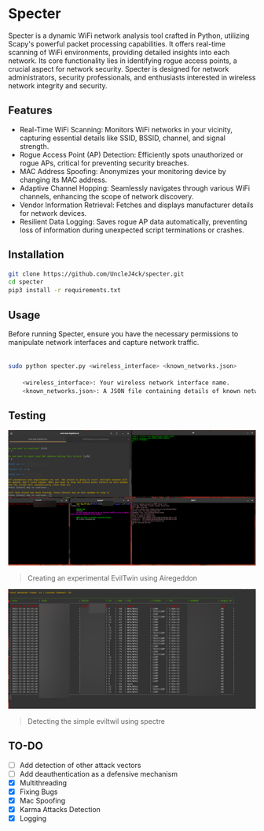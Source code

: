 # Specter

Specter is a dynamic WiFi network analysis tool crafted in Python, utilizing Scapy's powerful packet processing capabilities. It offers real-time scanning of WiFi environments, providing detailed insights into each network. Its core functionality lies in identifying rogue access points, a crucial aspect for network security. Specter is designed for network administrators, security professionals, and enthusiasts interested in wireless network integrity and security.

## Features

- Real-Time WiFi Scanning: Monitors WiFi networks in your vicinity, capturing essential details like SSID, BSSID, channel, and signal strength.
- Rogue Access Point (AP) Detection: Efficiently spots unauthorized or rogue APs, critical for preventing security breaches.
- MAC Address Spoofing: Anonymizes your monitoring device by changing its MAC address.
- Adaptive Channel Hopping: Seamlessly navigates through various WiFi channels, enhancing the scope of network discovery.
- Vendor Information Retrieval: Fetches and displays manufacturer details for network devices.
- Resilient Data Logging: Saves rogue AP data automatically, preventing loss of information during unexpected script terminations or crashes.

## Installation

```bash
git clone https://github.com/UncleJ4ck/specter.git
cd specter
pip3 install -r requirements.txt
```

## Usage

Before running Specter, ensure you have the necessary permissions to manipulate network interfaces and capture network traffic.

```bash

sudo python specter.py <wireless_interface> <known_networks.json>

    <wireless_interface>: Your wireless network interface name.
    <known_networks.json>: A JSON file containing details of known networks for rogue AP detection.
```

## Testing

![img1](/img/img1.png)

> Creating an experimental EvilTwin using Airegeddon

![img2](/img/img2.png)

> Detecting the simple eviltwil using spectre

## TO-DO

- [ ] Add detection of other attack vectors
- [ ] Add deauthentication as a defensive mechanism
- [x] Multithreading
- [x] Fixing Bugs
- [x] Mac Spoofing
- [x] Karma Attacks Detection
- [x] Logging 
